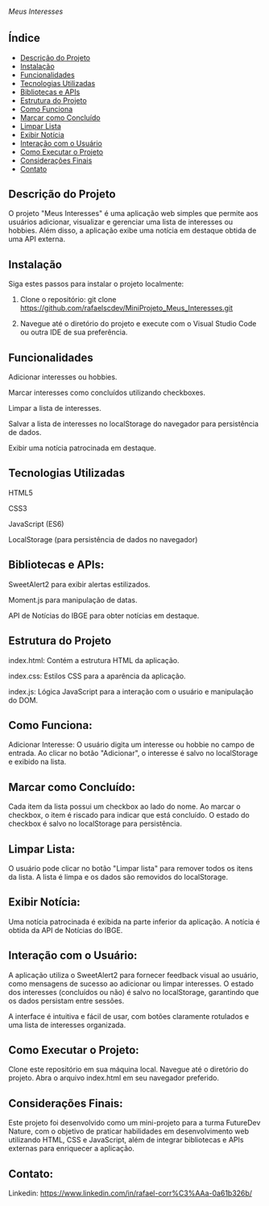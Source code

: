 ###### Meus Interesses ######

## Índice

- [Descrição do Projeto](#descrição)
- [Instalação](#instalação)
- [Funcionalidades](#funcionalidades)
- [Tecnologias Utilizadas](#tecnologias)
- [Bibliotecas e APIs](#bibliotecas)
- [Estrutura do Projeto](#logica)
- [Como Funciona](#funcionamento)
- [Marcar como Concluído](#check)
- [Limpar Lista](#limpar)
- [Exibir Notícia](#noticia)
- [Interação com o Usuário](#interação)
- [Como Executar o Projeto](#executar)
- [Considerações Finais](#conclusão)
- [Contato](#contato)


## Descrição do Projeto ##
O projeto "Meus Interesses" é uma aplicação web simples que permite aos usuários adicionar, visualizar e gerenciar uma lista de interesses ou hobbies. Além disso, a aplicação exibe uma notícia em destaque obtida de uma API externa.



## Instalação

 Siga estes passos para instalar o projeto localmente:

1. Clone o repositório:
   git clone https://github.com/rafaelscdev/MiniProjeto_Meus_Interesses.git

2. Navegue até o diretório do projeto e execute com o Visual Studio Code ou outra IDE de sua preferência.

## Funcionalidades ##
Adicionar interesses ou hobbies.

Marcar interesses como concluídos utilizando checkboxes.

Limpar a lista de interesses.

Salvar a lista de interesses no localStorage do navegador para persistência de dados.

Exibir uma notícia patrocinada em destaque.



## Tecnologias Utilizadas ##
HTML5

CSS3

JavaScript (ES6)

LocalStorage (para persistência de dados no navegador)



## Bibliotecas e APIs: ##
SweetAlert2 para exibir alertas estilizados.

Moment.js para manipulação de datas.

API de Notícias do IBGE para obter notícias em destaque.



## Estrutura do Projeto ##
index.html: Contém a estrutura HTML da aplicação.

index.css: Estilos CSS para a aparência da aplicação.

index.js: Lógica JavaScript para a interação com o usuário e manipulação do DOM.



## Como Funciona: ##
Adicionar Interesse:
O usuário digita um interesse ou hobbie no campo de entrada.
Ao clicar no botão "Adicionar", o interesse é salvo no localStorage e exibido na lista.



## Marcar como Concluído:
Cada item da lista possui um checkbox ao lado do nome.
Ao marcar o checkbox, o item é riscado para indicar que está concluído.
O estado do checkbox é salvo no localStorage para persistência.



## Limpar Lista:
O usuário pode clicar no botão "Limpar lista" para remover todos os itens da lista.
A lista é limpa e os dados são removidos do localStorage.



## Exibir Notícia:
Uma notícia patrocinada é exibida na parte inferior da aplicação.
A notícia é obtida da API de Notícias do IBGE.



## Interação com o Usuário: 
A aplicação utiliza o SweetAlert2 para fornecer feedback visual ao usuário, como mensagens de sucesso ao adicionar ou limpar interesses.
O estado dos interesses (concluídos ou não) é salvo no localStorage, garantindo que os dados persistam entre sessões.



A interface é intuitiva e fácil de usar, com botões claramente rotulados e uma lista de interesses organizada.



## Como Executar o Projeto: 
Clone este repositório em sua máquina local.
Navegue até o diretório do projeto.
Abra o arquivo index.html em seu navegador preferido.



## Considerações Finais: ##
Este projeto foi desenvolvido como um mini-projeto para a turma FutureDev Nature, com o objetivo de praticar habilidades em desenvolvimento web utilizando HTML, CSS e JavaScript, além de integrar bibliotecas e APIs externas para enriquecer a aplicação.



## Contato: ##
Linkedin:  https://www.linkedin.com/in/rafael-corr%C3%AAa-0a61b326b/ 